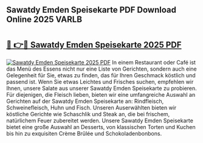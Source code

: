 ## Sawatdy Emden Speisekarte PDF Download Online 2025 VARLB

# <h2><a href="http://gc9g1wm.nevu.top/?p=Sawatdy+Emden+Speisekarte">🔗 👉🔴 Sawatdy Emden Speisekarte 2025 PDF</a></h2>

[![Sawatdy Emden Speisekarte 2025 PDF](https://i.imgur.com/dBaPXMq.png)](http://gc9g1wm.nevu.top/?p=Sawatdy+Emden+Speisekarte)
In einem Restaurant oder Café ist das Menü des Essens nicht nur eine Liste von Gerichten, sondern auch eine Gelegenheit für Sie, etwas zu finden, das für Ihren Geschmack köstlich und passend ist. Wenn Sie etwas Leichtes und Frisches suchen, empfehlen wir Ihnen, unsere Salate aus unserer Sawatdy Emden Speisekarte zu probieren. Für diejenigen, die Fleisch lieben, bieten wir eine umfangreiche Auswahl an Gerichten auf der Sawatdy Emden Speisekarte an: Rindfleisch, Schweinefleisch, Huhn und Fisch. Unseren Auserwählten bieten wir köstliche Gerichte wie Schaschlik und Steak an, die bei frischem, natürlichem Feuer zubereitet werden. Unsere Sawatdy Emden Speisekarte bietet eine große Auswahl an Desserts, von klassischen Torten und Kuchen bis hin zu exquisiten Crème Brûlée und Schokoladenbonbons.
